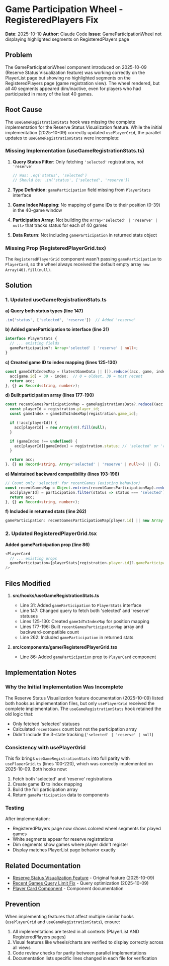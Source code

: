 # Game Participation Wheel - RegisteredPlayers Fix

**Date**: 2025-10-10
**Author**: Claude Code
**Issue**: GameParticipationWheel not displaying highlighted segments on RegisteredPlayers page

## Problem

The GameParticipationWheel component introduced on 2025-10-09 (Reserve Status Visualization feature) was working correctly on the PlayerList page but showing no highlighted segments on the RegisteredPlayers page (game registration view). The wheel rendered, but all 40 segments appeared dim/inactive, even for players who had participated in many of the last 40 games.

## Root Cause

The `useGameRegistrationStats` hook was missing the complete implementation for the Reserve Status Visualization feature. While the initial implementation (2025-10-09) correctly updated `usePlayerGrid`, the parallel updates to `useGameRegistrationStats` were incomplete:

### Missing Implementation (useGameRegistrationStats.ts)

1. **Query Status Filter**: Only fetching `'selected'` registrations, not `'reserve'`
   ```typescript
   // Was: .eq('status', 'selected')
   // Should be: .in('status', ['selected', 'reserve'])
   ```

2. **Type Definition**: `gameParticipation` field missing from `PlayerStats` interface

3. **Game Index Mapping**: No mapping of game IDs to their position (0-39) in the 40-game window

4. **Participation Array**: Not building the `Array<'selected' | 'reserve' | null>` that tracks status for each of 40 games

5. **Data Return**: Not including `gameParticipation` in returned stats object

### Missing Prop (RegisteredPlayerGrid.tsx)

The `RegisteredPlayerGrid` component wasn't passing `gameParticipation` to `PlayerCard`, so the wheel always received the default empty array `new Array(40).fill(null)`.

## Solution

### 1. Updated useGameRegistrationStats.ts

**a) Query both status types (line 147)**
```typescript
.in('status', ['selected', 'reserve'])  // Added 'reserve'
```

**b) Added gameParticipation to interface (line 31)**
```typescript
interface PlayerStats {
  // ... existing fields
  gameParticipation?: Array<'selected' | 'reserve' | null>;
}
```

**c) Created game ID to index mapping (lines 125-130)**
```typescript
const gameIdToIndexMap = (latestGameData || []).reduce((acc, game, index) => {
  acc[game.id] = 39 - index;  // 0 = oldest, 39 = most recent
  return acc;
}, {} as Record<string, number>);
```

**d) Built participation array (lines 177-190)**
```typescript
const recentGamesParticipationMap = gameRegistrationsData?.reduce((acc: any, registration: any) => {
  const playerId = registration.player_id;
  const gameIndex = gameIdToIndexMap[registration.game_id];

  if (!acc[playerId]) {
    acc[playerId] = new Array(40).fill(null);
  }

  if (gameIndex !== undefined) {
    acc[playerId][gameIndex] = registration.status; // 'selected' or 'reserve'
  }

  return acc;
}, {} as Record<string, Array<'selected' | 'reserve' | null>>) || {};
```

**e) Maintained backward compatibility (lines 193-196)**
```typescript
// Count only 'selected' for recentGames (existing behavior)
const recentGamesMap = Object.entries(recentGamesParticipationMap).reduce((acc: any, [playerId, participation]) => {
  acc[playerId] = participation.filter(status => status === 'selected').length;
  return acc;
}, {} as Record<string, number>);
```

**f) Included in returned stats (line 262)**
```typescript
gameParticipation: recentGamesParticipationMap[player.id] || new Array(40).fill(null)
```

### 2. Updated RegisteredPlayerGrid.tsx

**Added gameParticipation prop (line 86)**
```typescript
<PlayerCard
  // ... existing props
  gameParticipation={playerStats[registration.player.id]?.gameParticipation || new Array(40).fill(null)}
/>
```

## Files Modified

1. **src/hooks/useGameRegistrationStats.ts**
   - Line 31: Added `gameParticipation` to `PlayerStats` interface
   - Line 147: Changed query to fetch both 'selected' and 'reserve' statuses
   - Lines 125-130: Created `gameIdToIndexMap` for position mapping
   - Lines 177-196: Built `recentGamesParticipationMap` array and backward-compatible count
   - Line 262: Included `gameParticipation` in returned stats

2. **src/components/game/RegisteredPlayerGrid.tsx**
   - Line 86: Added `gameParticipation` prop to `PlayerCard` component

## Implementation Notes

### Why the Initial Implementation Was Incomplete

The Reserve Status Visualization feature documentation (2025-10-09) listed both hooks as implementation files, but only `usePlayerGrid` received the complete implementation. The `useGameRegistrationStats` hook retained the old logic that:
- Only fetched 'selected' statuses
- Calculated `recentGames` count but not the participation array
- Didn't include the 3-state tracking (`'selected' | 'reserve' | null`)

### Consistency with usePlayerGrid

This fix brings `useGameRegistrationStats` into full parity with `usePlayerGrid.ts` (lines 100-220), which was correctly implemented on 2025-10-09. Both hooks now:
1. Fetch both 'selected' and 'reserve' registrations
2. Create game ID to index mapping
3. Build the full participation array
4. Return `gameParticipation` data to components

### Testing

After implementation:
- RegisteredPlayers page now shows colored wheel segments for played games
- White segments appear for reserve registrations
- Dim segments show games where player didn't register
- Display matches PlayerList page behavior exactly

## Related Documentation

- [Reserve Status Visualization Feature](../features/ReserveStatusVisualization.md) - Original feature (2025-10-09)
- [Recent Games Query Limit Fix](./RecentGamesQueryLimitFix.md) - Query optimization (2025-10-09)
- [Player Card Component](../components/PlayerCard.md) - Component documentation

## Prevention

When implementing features that affect multiple similar hooks (`usePlayerGrid` and `useGameRegistrationStats`), ensure:
1. All implementations are tested in all contexts (PlayerList AND RegisteredPlayers pages)
2. Visual features like wheels/charts are verified to display correctly across all views
3. Code review checks for parity between parallel implementations
4. Documentation lists specific lines changed in each file for verification
